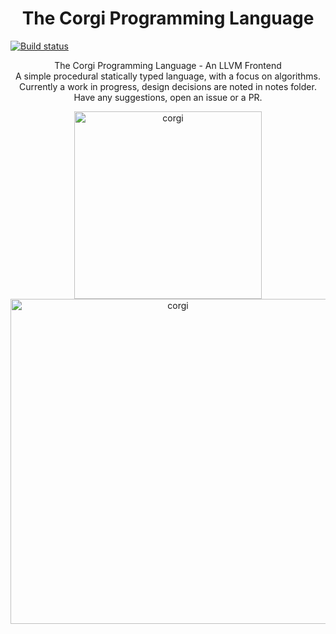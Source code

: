 <h1 align="center">The Corgi Programming Language</h1>

[![Build status](https://badge.buildkite.com/dd6277df05b7838aa47383447f6c7e744cb3b0a53fb5f837bf.svg)](https://buildkite.com/bassem/the-corgi-programming-language)
<p align="center">
    The Corgi Programming Language - An LLVM Frontend<br>
    A simple procedural statically typed language, with a focus on algorithms.<br>
    Currently a work in progress, design decisions are noted in notes folder.<br>
    Have any suggestions, open an issue or a PR.
    </p>

<div align="center">
    <img src="https://i.imgur.com/1T5jHBy.jpg" alt="corgi" width="300"/>
    <img src="https://i.imgur.com/2ybDnbs.png" alt="corgi" width="520"/>
</div>


